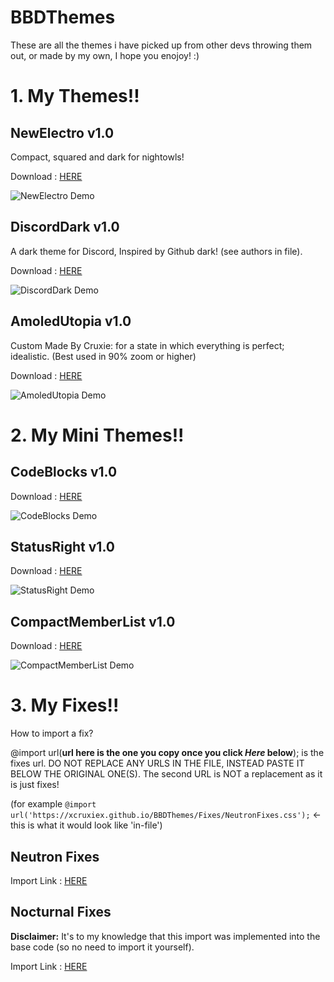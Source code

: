 # BBDThemes

These are all the themes i have picked up from other devs throwing them out, or made by my own, I hope you enojoy! :)

# 1. My Themes!!
## NewElectro v1.0
Compact, squared and dark for nightowls!

Download : [HERE](https://xcruxiex.github.io/BBDThemes/NewElectro/NewElectro.theme.css)

![NewElectro Demo](https://i.imgur.com/XJRGGrb.png)

## DiscordDark v1.0
A dark theme for Discord, Inspired by Github dark! (see authors in file).

Download : [HERE](https://xcruxiex.github.io/BBDThemes/DiscordDark/DiscordDark.theme.css)

![DiscordDark Demo](https://i.imgur.com/ADY4Xh9.png)


## AmoledUtopia v1.0
Custom Made By Cruxie: for a state in which everything is perfect; idealistic.
(Best used in 90% zoom or higher)

Download : [HERE](https://xcruxiex.github.io/BBDThemes/AmoledUtopia/AmoledUtopia.theme.css)

![AmoledUtopia Demo](https://i.imgur.com/bUwtCBU.png)



# 2. My Mini Themes!!
## CodeBlocks v1.0

Download : [HERE](https://xcruxiex.github.io/BBDThemes/MiniThemes/CodeBlocks.css)

![CodeBlocks Demo](https://i.imgur.com/rbmgHuJ.png)

## StatusRight v1.0

Download : [HERE](https://xcruxiex.github.io/BBDThemes/MiniThemes/StatusRight.css)

![StatusRight Demo](https://i.imgur.com/6ys8086.png)

## CompactMemberList v1.0

Download : [HERE](https://xcruxiex.github.io/BBDThemes/MiniThemes/CompactMemberList.css)

![CompactMemberList Demo](https://i.imgur.com/gnJ0mgf.png)


# 3. My Fixes!!

How to import a fix?

@import url(**url here is the one you copy once you click *Here* below**); is the fixes url. DO NOT REPLACE ANY URLS IN THE FILE, INSTEAD PASTE IT BELOW THE ORIGINAL ONE(S). The second URL is NOT a replacement as it is just fixes!

(for example `@import url('https://xcruxiex.github.io/BBDThemes/Fixes/NeutronFixes.css');` <- this is what it would look like 'in-file')

## Neutron Fixes

Import Link : [HERE](https://xcruxiex.github.io/BBDThemes/Fixes/NeutronFixes.css)

## Nocturnal Fixes

**Disclaimer:** It's to my knowledge that this import was implemented into the base code (so no need to import it yourself).

Import Link : [HERE](https://xcruxiex.github.io/BBDThemes/Fixes/NocturnalFixes.css)
